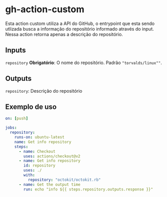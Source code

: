 # gh-action-custom

Esta action custom utiliza a API do GitHub, o entrypoint que esta sendo utlizada busca a informação do repositório informado através do input. Nessa action retorna apenas a descrição do repositório.

## Inputs

`repository` **Obrigatório**: O nome do repositório. Padrão `"torvalds/linux""`.

## Outputs

`repository`: Descrição do repositório

## Exemplo de uso

```yaml
on: [push]

jobs:
  repository:
    runs-on: ubuntu-latest
    name: Get info repository
    steps:
      - name: Checkout
        uses: actions/checkout@v2
      - name: Get info repository
        id: repository
        uses: ./
        with:
          repository: "octokit/octokit.rb"
      - name: Get the output time
        run: echo "info ${{ steps.repository.outputs.response }}"
```
